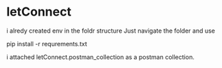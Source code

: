 # letConnect


i alredy created env in the foldr structure
Just navigate the folder and use

pip install -r requrements.txt

i attached letConnect.postman_collection as a postman collection.